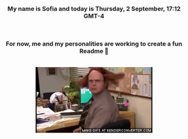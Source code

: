 


<div align="center">
<h3 >My name is Sofia and today is Thursday, 2 September, 17:12 GMT-4</h3><br>
<h3 >For now, me and my personalities are working to create a fun Readme 👋
</h3><br>
<img src='img/dwight.gif' alt='working...'/>
</div>
